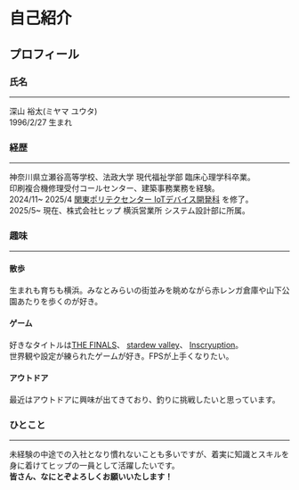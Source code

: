 # 自己紹介

## プロフィール
### 氏名
***
深山 裕太(ミヤマ ユウタ)<br>
1996/2/27 生まれ

### 経歴
***
神奈川県立瀬谷高等学校、法政大学 現代福祉学部 臨床心理学科卒業。<br>
印刷複合機修理受付コールセンター、建築事務業務を経験。<br>
2024/11~ 2025/4 [関東ポリテクセンター IoTデバイス開発科](https://www.bing.com/ck/a?!&&p=b0e856ebb2c72f522cb47dc17cce96af99b36206ca35b4a0904985b696140f83JmltdHM9MTc0Nzg3MjAwMA&ptn=3&ver=2&hsh=4&fclid=19f406d6-64bc-639c-24d1-132765c66270&psq=%e9%96%a2%e6%9d%b1%e3%83%9d%e3%83%aa%e3%83%86%e3%82%af%e3%82%bb%e3%83%b3%e3%82%bf%e3%83%bc&u=a1aHR0cHM6Ly93d3czLmplZWQuZ28uanAva2FuYWdhd2EvcG9seS8&ntb=1) 
を修了。<br>
2025/5~ 現在、株式会社ヒップ 横浜営業所 システム設計部に所属。

### 趣味
***
#### 散歩
生まれも育ちも横浜。みなとみらいの街並みを眺めながら赤レンガ倉庫や山下公園あたりを歩くのが好き。

#### ゲーム
好きなタイトルは[THE FINALS](https://www.bing.com/ck/a?!&&p=e5dbac14e759d396252f9347ce857f8702d390b06baf536901ed7eb314ce451cJmltdHM9MTc0Nzg3MjAwMA&ptn=3&ver=2&hsh=4&fclid=19f406d6-64bc-639c-24d1-132765c66270&psq=the+finals&u=a1aHR0cHM6Ly90aGVmaW5hbHMtanAubmV4b24uY29tLw&ntb=1)、
[stardew valley](https://www.bing.com/ck/a?!&&p=7434a69d97b727eeeecbc0cd96e80e41b41409f4e6dcca6c4b54cd3a04ceb437JmltdHM9MTc0Nzg3MjAwMA&ptn=3&ver=2&hsh=4&fclid=19f406d6-64bc-639c-24d1-132765c66270&psq=stardew+valley&u=a1aHR0cHM6Ly9zdG9yZS5zdGVhbXBvd2VyZWQuY29tL2FwcC80MTMxNTAvU3RhcmRld19WYWxsZXkv&ntb=1)、
[Inscryuption](https://www.bing.com/ck/a?!&&p=f15c1d23919de5191ebe5ccad90fdca627a9697574cd19eb48a5a778abe190bdJmltdHM9MTc0Nzg3MjAwMA&ptn=3&ver=2&hsh=4&fclid=19f406d6-64bc-639c-24d1-132765c66270&psq=Inscryption&u=a1aHR0cHM6Ly9zdG9yZS5zdGVhbXBvd2VyZWQuY29tL2FwcC8xMDkyNzkwL0luc2NyeXB0aW9uLw&ntb=1)。<br>世界観や設定が練られたゲームが好き。FPSが上手くなりたい。

#### アウトドア
最近はアウトドアに興味が出てきており、釣りに挑戦したいと思っています。

### ひとこと
***
未経験の中途での入社となり慣れないことも多いですが、着実に知識とスキルを身に着けてヒップの一員として活躍したいです。<br>
**皆さん、なにとぞよろしくお願いいたします！**